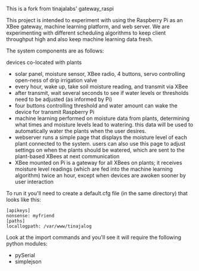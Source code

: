 This is a fork from tinajalabs' gateway_raspi

This project is intended to experiment with using the Raspberry Pi as an XBee
gateway, machine learning platform, and web server.  We are experimenting
with different scheduling algorithms to keep client throughput high and also
keep machine learning data fresh.

The system components are as follows:

devices co-located with plants
  * solar panel, moisture sensor, XBee radio, 4 buttons, servo controlling
    open-ness of drip irrigation valve
  * every hour, wake up, take soil moisture reading, and transmit via XBee
  * after transmit, wait several seconds to see if water levels or thresholds
    need to be adjusted (as informed by Pi)
  * four buttons controlling threshold and water amount can wake the device
    for transmit
Raspberry Pi
  * machine learning performed on moisture data from plants, determining what
    times and moisture levels lead to watering.  this data will be used to
    automatically water the plants when the user desires.
  * webserver runs a simple page that displays the moisture level of each plant
    connected to the system.  users can also use this page to adjust settings
    on when the plants should be watered, which are sent to the plant-based
    XBees at next communication
  * XBee mounted on Pi is a gateway for all XBees on plants; it receives
    moisture level readings (which are fed into the machine learning algorithm)
    twice an hour, except when devices are awoken sooner by user interaction

To run it you'll need to create a default.cfg file (in the same directory) that looks like this:


	[apikeys]
	nonsense: myfriend
	[paths]
	locallogpath: /var/www/tinajalog

Look at the import commands and you'll see it will require the following python modules:

* pySerial
* simplejson
